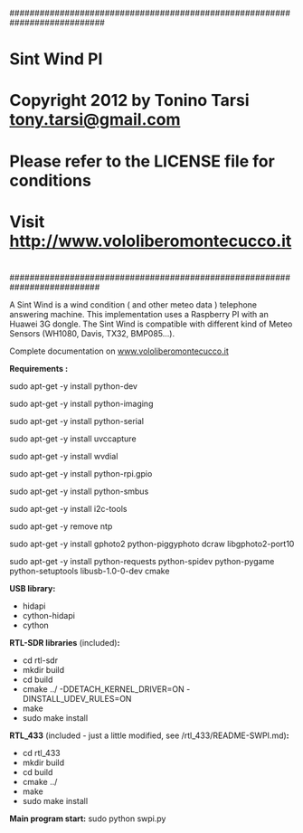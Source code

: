 ###########################################################################
# Sint Wind PI
# Copyright 2012 by Tonino Tarsi <tony.tarsi@gmail.com>
#
# Please refer to the LICENSE file for conditions
# Visit http://www.vololiberomontecucco.it
#
##########################################################################


A Sint Wind is a wind condition ( and other meteo data ) telephone answering machine. 
This implementation uses a Raspberry PI with an Huawei 3G dongle. The Sint Wind is compatible with different kind of Meteo Sensors (WH1080, Davis, TX32, BMP085...).

Complete documentation on www.vololiberomontecucco.it

**Requirements :**

sudo apt-get -y install python-dev

sudo apt-get -y install python-imaging

sudo apt-get -y install python-serial

sudo apt-get -y install uvccapture

sudo apt-get -y install wvdial

sudo apt-get -y install python-rpi.gpio

sudo apt-get -y install python-smbus

sudo apt-get -y install i2c-tools

sudo apt-get -y remove ntp

sudo apt-get -y install gphoto2  python-piggyphoto dcraw libgphoto2-port10

sudo apt-get -y install python-requests python-spidev python-pygame python-setuptools libusb-1.0-0-dev cmake 

 
  

**USB library:**
- hidapi
- cython-hidapi
- cython


**RTL-SDR libraries** (included)**:**
- cd rtl-sdr
- mkdir build
- cd build
- cmake ../  -DDETACH_KERNEL_DRIVER=ON -DINSTALL_UDEV_RULES=ON
- make
- sudo make install 
 

**RTL_433** (included - just a little modified, see /rtl_433/README-SWPI.md)**:**
- cd rtl_433
- mkdir build
- cd build
- cmake ../
- make
- sudo make install


**Main program start:** sudo python swpi.py


